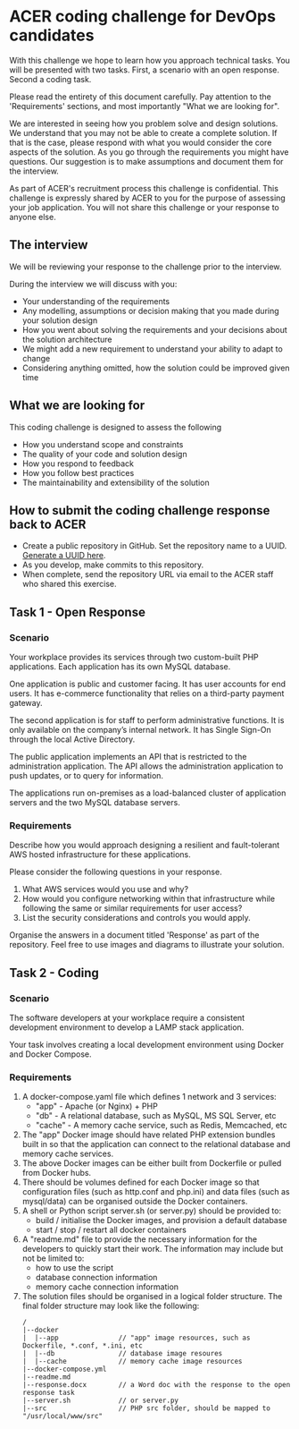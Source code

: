 # ACER coding challenge for DevOps candidates
With this challenge we hope to learn how you approach technical tasks. You will be presented with two tasks. First, a scenario with an open response. Second a coding task.

Please read the entirety of this document carefully. Pay attention to the 'Requirements' sections, and most importantly "What we are looking for".

We are interested in seeing how you problem solve and design solutions. We understand that you may not be able to create a complete solution. If that is the case, please respond with what you would consider the core aspects of the solution. As you go through the requirements you might have questions. Our suggestion is to make assumptions and document them for the interview.

As part of ACER's recruitment process this challenge is confidential. This challenge is expressly shared by ACER to you for the purpose of assessing your job application. You will not share this challenge or your response to anyone else.

## The interview
We will be reviewing your response to the challenge prior to the interview.

During the interview we will discuss with you:
*	Your understanding of the requirements
*	Any modelling, assumptions or decision making that you made during your solution design
*	How you went about solving the requirements and your decisions about the solution architecture
*	We might add a new requirement to understand your ability to adapt to change
*	Considering anything omitted, how the solution could be improved given time

## What we are looking for
This coding challenge is designed to assess the following
*	How you understand scope and constraints
*	The quality of your code and solution design
*	How you respond to feedback
*	How you follow best practices
*	The maintainability and extensibility of the solution

## How to submit the coding challenge response back to ACER
*	Create a public repository in GitHub. Set the repository name to a UUID. [Generate a UUID here](https://www.uuidgenerator.net/).
*	As you develop, make commits to this repository.
*	When complete, send the repository URL via email to the ACER staff who shared this exercise.

## Task 1 - Open Response
### Scenario
Your workplace provides its services through two custom-built PHP applications. Each application has its own MySQL database.

One application is public and customer facing. It has user accounts for end users. It has e-commerce functionality that relies on a third-party payment gateway.

The second application is for staff to perform administrative functions. It is only available on the company’s internal network. It has Single Sign-On through the local Active Directory.

The public application implements an API that is restricted to the administration application. The API allows the administration application to push updates, or to query for information.

The applications run on-premises as a load-balanced cluster of application servers and the two MySQL database servers.

### Requirements
Describe how you would approach designing a resilient and fault-tolerant AWS hosted infrastructure for these applications.

Please consider the following questions in your response.
1.	What AWS services would you use and why?
2.	How would you configure networking within that infrastructure while following the same or similar requirements for user access?
3.	List the security considerations and controls you would apply.

Organise the answers in a document titled 'Response' as part of the repository. Feel free to use images and diagrams to illustrate your solution.

## Task 2 - Coding
### Scenario
The software developers at your workplace require a consistent development environment to develop a LAMP stack application.

Your task involves creating a local development environment using Docker and Docker Compose.

### Requirements
1. A docker-compose.yaml file which defines 1 network and 3 services:
    *	"app" - Apache (or Nginx) + PHP
    *	"db" - A relational database, such as MySQL, MS SQL Server, etc
    *	"cache" - A memory cache service, such as Redis, Memcached, etc
2. The "app" Docker image should have related PHP extension bundles built in so that the application can connect to the relational database and memory cache services.
3. The above Docker images can be either built from Dockerfile or pulled from Docker hubs.
4. There should be volumes defined for each Docker image so that configuration files (such as http.conf and php.ini) and data files (such as mysql/data) can be organised outside the Docker containers.
5. A shell or Python script server.sh (or server.py) should be provided to:
    *	build / initialise the Docker images, and provision a default database
    *	start / stop / restart all docker containers
6. A "readme.md" file to provide the necessary information for the developers to quickly start their work. The information may include but not be limited to:
    *	how to use the script
    *	database connection information
    *	memory cache connection information
7. The solution files should be organised in a logical folder structure. The final folder structure may look like the following:
    ```
    /
    |--docker
    |  |--app               // "app" image resources, such as Dockerfile, *.conf, *.ini, etc
    |  |--db                // database image resoures
    |  |--cache             // memory cache image resources
    |--docker-compose.yml
    |--readme.md
    |--response.docx        // a Word doc with the response to the open response task
    |--server.sh            // or server.py
    |--src                  // PHP src folder, should be mapped to "/usr/local/www/src"
    ```
